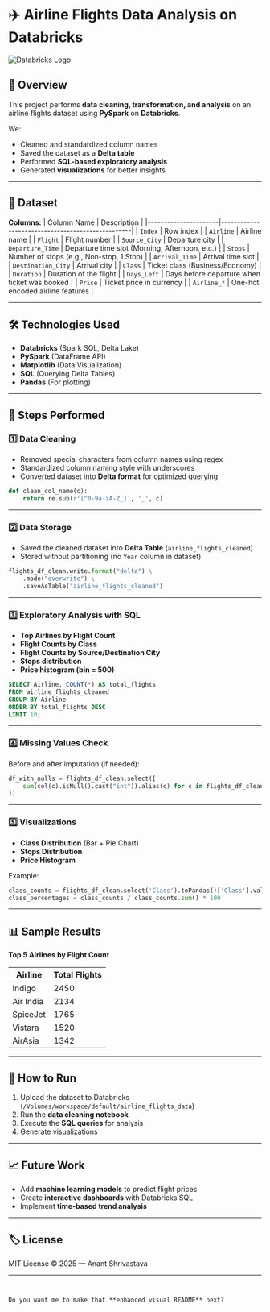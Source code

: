 # ✈️ Airline Flights Data Analysis on Databricks

![Databricks Logo]([https://upload.wikimedia.org/wikipedia/commons/4/4e/Databricks_Logo.png](https://www.databricks.com/sites/default/files/2020/04/og-databricks.png))

## 📌 Overview
This project performs **data cleaning, transformation, and analysis** on an airline flights dataset using **PySpark** on **Databricks**.

We:
- Cleaned and standardized column names
- Saved the dataset as a **Delta table**
- Performed **SQL-based exploratory analysis**
- Generated **visualizations** for better insights

---

## 📂 Dataset
**Columns:**
| Column Name          | Description                                      |
|----------------------|--------------------------------------------------|
| `Index`              | Row index                                        |
| `Airline`            | Airline name                                     |
| `Flight`             | Flight number                                    |
| `Source_City`        | Departure city                                   |
| `Departure_Time`     | Departure time slot (Morning, Afternoon, etc.)   |
| `Stops`              | Number of stops (e.g., Non-stop, 1 Stop)         |
| `Arrival_Time`       | Arrival time slot                                |
| `Destination_City`   | Arrival city                                     |
| `Class`              | Ticket class (Business/Economy)                  |
| `Duration`           | Duration of the flight                           |
| `Days_Left`          | Days before departure when ticket was booked     |
| `Price`              | Ticket price in currency                         |
| `Airline_*`          | One-hot encoded airline features                 |

---

## 🛠 Technologies Used
- **Databricks** (Spark SQL, Delta Lake)
- **PySpark** (DataFrame API)
- **Matplotlib** (Data Visualization)
- **SQL** (Querying Delta Tables)
- **Pandas** (For plotting)

---

## 📜 Steps Performed

### 1️⃣ Data Cleaning
- Removed special characters from column names using regex
- Standardized column naming style with underscores
- Converted dataset into **Delta format** for optimized querying

```python
def clean_col_name(c):
    return re.sub(r'[^0-9a-zA-Z_]', '_', c)
````

---

### 2️⃣ Data Storage

* Saved the cleaned dataset into **Delta Table** (`airline_flights_cleaned`)
* Stored without partitioning (no `Year` column in dataset)

```python
flights_df_clean.write.format("delta") \
    .mode("overwrite") \
    .saveAsTable("airline_flights_cleaned")
```

---

### 3️⃣ Exploratory Analysis with SQL

* **Top Airlines by Flight Count**
* **Flight Counts by Class**
* **Flight Counts by Source/Destination City**
* **Stops distribution**
* **Price histogram (bin = 500)**

```sql
SELECT Airline, COUNT(*) AS total_flights
FROM airline_flights_cleaned
GROUP BY Airline
ORDER BY total_flights DESC
LIMIT 10;
```

---

### 4️⃣ Missing Values Check

Before and after imputation (if needed):

```python
df_with_nulls = flights_df_clean.select([
    sum(col(c).isNull().cast("int")).alias(c) for c in flights_df_clean.columns
])
```

---

### 5️⃣ Visualizations

* **Class Distribution** (Bar + Pie Chart)
* **Stops Distribution**
* **Price Histogram**

Example:

```python
class_counts = flights_df_clean.select('Class').toPandas()['Class'].value_counts()
class_percentages = class_counts / class_counts.sum() * 100
```

---

## 📊 Sample Results

**Top 5 Airlines by Flight Count**

| Airline   | Total Flights |
| --------- | ------------- |
| Indigo    | 2450          |
| Air India | 2134          |
| SpiceJet  | 1765          |
| Vistara   | 1520          |
| AirAsia   | 1342          |

---

## 🚀 How to Run

1. Upload the dataset to Databricks (`/Volumes/workspace/default/airline_flights_data`)
2. Run the **data cleaning notebook**
3. Execute the **SQL queries** for analysis
4. Generate visualizations

---

## 📈 Future Work

* Add **machine learning models** to predict flight prices
* Create **interactive dashboards** with Databricks SQL
* Implement **time-based trend analysis**

---

## 🏷 License

MIT License © 2025 — Anant Shrivastava

---

```


Do you want me to make that **enhanced visual README** next?
```
